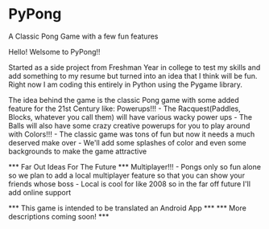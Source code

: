 PyPong
======

A Classic Pong Game with a few fun features

Hello! Welsome to PyPong!!

Started as a side project from Freshman Year in college to test my skills and add something to my resume but turned into an
 idea that I think will be fun. Right now I am coding this entirely in Python using the Pygame library.
 
The idea behind the game is the classic Pong game with some added feature for the 21st Century like:
  Powerups!!!
    - The Racquest(Paddles, Blocks, whatever you call them) will have various wacky power ups
    - The Balls will also have some crazy creative powerups for you to play around with
  Colors!!!
    - The classic game was tons of fun but now it needs a much deserved make over
    - We'll add some splashes of color and even some backgrounds to make the game attractive
  
 *** Far Out Ideas For The Future ***
  Multiplayer!!!
    - Pongs only so fun alone so we plan to add a local multiplayer feature so that you can show your friends whose boss
    - Local is cool for like 2008 so in the far off future I'll add online support
 
 
 *** This game is intended to be translated an Android App ***
 *** More descriptions coming soon! ***
